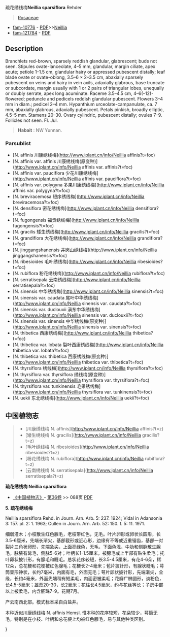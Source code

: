 疏花绣线梅**Neillia sparsiflora** Rehder

> [Rosaceae](http://www.iplant.cn/info/Rosaceae?t=foc)
* [fam-10776](http://www.iplant.cn/foc/fam/10776) - [PDF](http://www.iplant.cn/foc/pdf/Rosaceae.pdf)>>[Neillia](http://www.iplant.cn/info/Neillia?t=foc)
* [fam-121784](http://www.iplant.cn/foc/fam/121784) - [PDF](http://www.iplant.cn/foc/pdf/Neillia.pdf)

## Description

Branchlets red-brown, sparsely reddish glandular, glabrescent; buds not seen. Stipules ovate-lanceolate, 4–5 mm, glandular, margin ciliate, apex acute; petiole 1–1.5 cm, glandular hairy or appressed pubescent distally; leaf blade ovate or ovate-oblong, 3.5–6 × 2–3.5 cm, abaxially sparsely pubescent on veins and hairy in vein axils, adaxially glabrous, base truncate or subcordate, margin usually with 1 or 2 pairs of triangular lobes, unequally or doubly serrate, apex long acuminate. Raceme 3.5–4.5 cm, 4–6(–12)-flowered; peduncle and pedicels reddish glandular pubescent. Flowers 3–4 mm in diam.; pedicel 2–4 mm. Hypanthium urceolate-campanulate, ca. 7 mm, abaxially glabrous, adaxially pubescent. Petals pinkish, broadly elliptic, 4.5–5 mm. Stamens 20–30. Ovary cylindric, pubescent distally; ovules 7–9. Follicles not seen. Fl. Jul.

> **Habait** : 
> NW Yunnan.

### Parsublist

* [N.  affinis  川康绣线梅](http://www.iplant.cn/info/Neillia affinis?t=foc)
* [N.  affinis var. affinis  川康绣线梅(原变种)](http://www.iplant.cn/info/Neillia affinis var. affinis?t=foc)
* [N.  affinis var. pauciflora  少花川康绣线梅](http://www.iplant.cn/info/Neillia affinis var. pauciflora?t=foc)
* [N.  affinis var. polygyna  多果川康绣线梅](http://www.iplant.cn/info/Neillia affinis var. polygyna?t=foc)
* [N.  breviracemosa  短序绣线梅](http://www.iplant.cn/info/Neillia breviracemosa?t=foc)
* [N.  densiflora  密花绣线梅](http://www.iplant.cn/info/Neillia densiflora?t=foc)
* [N.  fugongensis  福贡绣线梅](http://www.iplant.cn/info/Neillia fugongensis?t=foc)
* [N.  gracilis  矮生绣线梅](http://www.iplant.cn/info/Neillia gracilis?t=foc)
* [N.  grandiflora  大花绣线梅](http://www.iplant.cn/info/Neillia grandiflora?t=foc)
* [N.  jinggangshanensis  井岗山绣线梅](http://www.iplant.cn/info/Neillia jinggangshanensis?t=foc)
* [N.  ribesioides  毛叶绣线梅](http://www.iplant.cn/info/Neillia ribesioides?t=foc)
* [N.  rubiflora  粉花绣线梅](http://www.iplant.cn/info/Neillia rubiflora?t=foc)
* [N.  serratisepala  云南绣线梅](http://www.iplant.cn/info/Neillia serratisepala?t=foc)
* [N.  sinensis  中华绣线梅](http://www.iplant.cn/info/Neillia sinensis?t=foc)
* [N.  sinensis var. caudata  尾叶中华绣线梅](http://www.iplant.cn/info/Neillia sinensis var. caudata?t=foc)
* [N.  sinensis var. duclouxii  滇东中华绣线梅](http://www.iplant.cn/info/Neillia sinensis var. duclouxii?t=foc)
* [N.  sinensis var. sinensis  中华绣线梅(原变种)](http://www.iplant.cn/info/Neillia sinensis var. sinensis?t=foc)
* [N.  thibetica  西康绣线梅](http://www.iplant.cn/info/Neillia thibetica?t=foc)
* [N.  thibetica var. lobata  裂叶西康绣线梅](http://www.iplant.cn/info/Neillia thibetica var. lobata?t=foc)
* [N.  thibetica var. thibetica  西康绣线梅(原变种)](http://www.iplant.cn/info/Neillia thibetica var. thibetica?t=foc)
* [N.  thyrsiflora  绣线梅](http://www.iplant.cn/info/Neillia thyrsiflora?t=foc)
* [N.  thyrsiflora var. thyrsiflora  绣线梅(原变种)](http://www.iplant.cn/info/Neillia thyrsiflora var. thyrsiflora?t=foc)
* [N.  thyrsiflora var. tunkinensis  毛果绣线梅](http://www.iplant.cn/info/Neillia thyrsiflora var. tunkinensis?t=foc)
* [N.  uekii  东北绣线梅](http://www.iplant.cn/info/Neillia uekii?t=foc)

## 中国植物志

> * [川康绣线梅  N.  affinis](http://www.iplant.cn/info/Neillia affinis?t=z)
> * [矮生绣线梅  N.  gracilis](http://www.iplant.cn/info/Neillia gracilis?t=z)
> * [毛叶绣线梅  N.  ribesioides](http://www.iplant.cn/info/Neillia ribesioides?t=z)
> * [粉花绣线梅  N.  rubiflora](http://www.iplant.cn/info/Neillia rubiflora?t=z)
> * [云南绣线梅  N.  serratisepala](http://www.iplant.cn/info/Neillia serratisepala?t=z)

**疏花绣线梅 Neillia sparsiflora**

* [《中国植物志》](http://www.iplant.cn/frps)- [第36卷](http://www.iplant.cn/frps/vol/36) >> 088页 [PDF](http://www.iplant.cn/frps/pdf/36/088.PDF)

**5. 疏花绣线梅**

Neillia sparsiflora Rehd. in Journ. Arn. Arb. 5: 237. 1924; Vidal in Adansonia 3: 157. pl. 2: 1. 1963; Cullen in Journ. Arn. Arb. 52: 150. f. 5: 11. 1971.

细弱灌木；小枝散生红色腺毛，老枝带红色，无毛。叶片卵形或卵状长圆形，长3.5-6厘米，先端长渐尖，基部截形或近心形，边缘有不等或近重锯齿，基部一对裂片三角状卵形，先端急尖，上面亮绿色，无毛，下面色浅，中肋和侧脉散生腺毛，脉腋有髯毛，侧脉5-6对；叶柄长1-1.5厘米，被腺毛或上半部有贴生柔毛；托叶卵状披针形，有腺毛和睫毛。总状花序较短，长3.5-4.5厘米，有花4-6朵，稀12朵，总花梗和花梗被红色腺毛；花梗长2-4毫米；苞片披针形，有腺状睫毛；萼筒壶形钟状，长约7毫米，内面有毛，外面无毛；萼片卵状披针形，先端渐尖，全缘，长约4毫米，外面先端稍有短柔毛，内面密被柔毛；花瓣广椭圆形，淡粉色，长4.5-5毫米；雄蕊20-30，长2毫米；花柱长4.5毫米，约与花丝等长；子房中部以上被柔毛，内含胚珠7-9。花期7月。

产云南西北部。模式标本采自白盐井。

本种近似川康绣线梅 N. affinis Hemsl. 惟本种的花序较短，花朵较少，萼筒无毛，特别是在小枝、叶柄和总花梗上均被红色腺毛，易与其他种类区别。

}